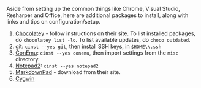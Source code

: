 
Aside from setting up the common things like Chrome, Visual Studio, Resharper and Office, here are additional packages to install, along
with links and tips on configuration/setup.

1. [Chocolatey](https://chocolatey.org/) - follow instructions on their site. To list installed packages, do `chocolatey list -lo`. To list
available updates, do `choco outdated`.
1. git: `cinst --yes git`, then install SSH keys, in `$HOME\\.ssh`
1. [ConEmu](https://conemu.github.io/): `cinst --yes conemu`, then import settings from the `misc` directory.
1. [Notepad2](http://www.flos-freeware.ch/notepad2.html): `cinst --yes notepad2`
1. [MarkdownPad](http://www.markdownpad.com/) - download from their site.
1. [Cygwin](http://cygwin.com/)

